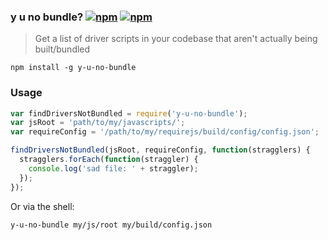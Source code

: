 ### y u no bundle? [![npm](http://img.shields.io/npm/v/y-u-no-bundle.svg)](https://npmjs.org/package/y-u-no-bundle) [![npm](http://img.shields.io/npm/dm/y-u-no-bundle.svg)](https://npmjs.org/package/y-u-no-bundle)

> Get a list of driver scripts in your codebase that aren't actually being built/bundled

`npm install -g y-u-no-bundle`

### Usage

```js
var findDriversNotBundled = require('y-u-no-bundle');
var jsRoot = 'path/to/my/javascripts/';
var requireConfig = '/path/to/my/requirejs/build/config/config.json';

findDriversNotBundled(jsRoot, requireConfig, function(stragglers) {
  stragglers.forEach(function(straggler) {
    console.log('sad file: ' + straggler);
  });
});
```

Or via the shell:

```
y-u-no-bundle my/js/root my/build/config.json
```
